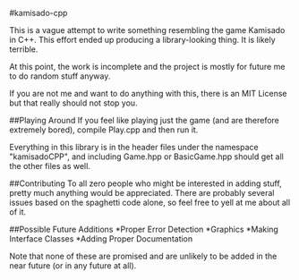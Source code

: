 #kamisado-cpp

This is a vague attempt to write something resembling the game Kamisado in C++.
This effort ended up producing a library-looking thing.
It is likely terrible.

At this point, the work is incomplete and the project is mostly for future me to do random stuff anyway.

If you are not me and want to do anything with this, there is an MIT License but that really should not stop you.

##Playing Around
If you feel like playing just the game (and are therefore extremely bored), compile Play.cpp and then run it.

Everything in this library is in the header files under the namespace "kamisadoCPP", and including Game.hpp or BasicGame.hpp should get all the other files as well.

##Contributing
To all zero people who might be interested in adding stuff, pretty much anything would be appreciated.
There are probably several issues based on the spaghetti code alone, so feel free to yell at me about all of it.


##Possible Future Additions
*Proper Error Detection
*Graphics
*Making Interface Classes
*Adding Proper Documentation

Note that none of these are promised and are unlikely to be added in the near future (or in any future at all).
